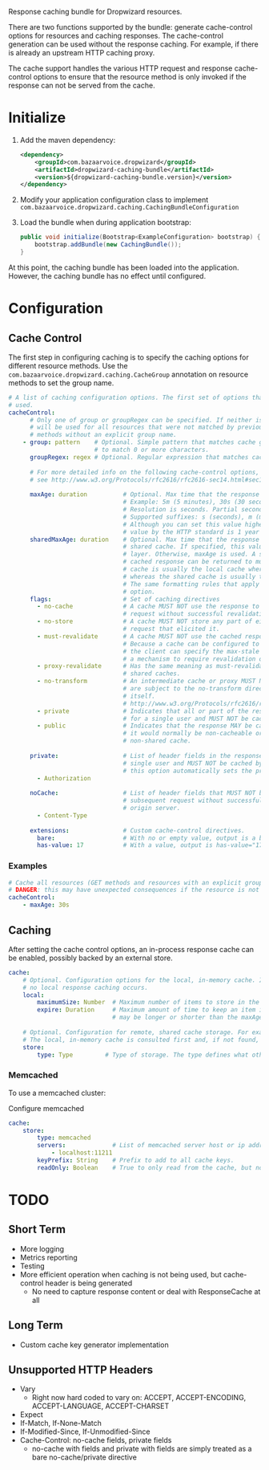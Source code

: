 Response caching bundle for Dropwizard resources.

There are two functions supported by the bundle: generate cache-control options for resources and caching responses.
The cache-control generation can be used without the response caching. For example, if there is already an upstream
HTTP caching proxy.

The cache support handles the various HTTP request and response cache-control options to ensure that
the resource method is only invoked if the response can not be served from the cache.

# Initialize

1. Add the maven dependency:

    ```xml
    <dependency>
        <groupId>com.bazaarvoice.dropwizard</groupId>
        <artifactId>dropwizard-caching-bundle</artifactId>
        <version>${dropwizard-caching-bundle.version}</version>
    </dependency>
    ```
2. Modify your application configuration class to implement `com.bazaarvoice.dropwizard.caching.CachingBundleConfiguration`
3. Load the bundle when during application bootstrap:

    ```java
    public void initialize(Bootstrap<ExampleConfiguration> bootstrap) {
        bootstrap.addBundle(new CachingBundle());
    }
    ```
    
At this point, the caching bundle has been loaded into the application. However, the caching bundle has no effect until
configured.

# Configuration

## Cache Control

The first step in configuring caching is to specify the caching options for different resource methods.
Use the `com.bazaarvoice.dropwizard.caching.CacheGroup` annotation on resource methods to set the
group name.
 
```yaml
# A list of caching configuration options. The first set of options that match a resource will be
# used.
cacheControl:
      # Only one of group or groupRegex can be specified. If neither is specified, the settings
      # will be used for all resources that were not matched by previous settings and all GET
      # methods without an explicit group name.
    - group: pattern    # Optional. Simple pattern that matches cache group name. * can be used
                        # to match 0 or more characters.
      groupRegex: regex # Optional. Regular expression that matches cache group name.
      
      # For more detailed info on the following cache-control options,
      # see http://www.w3.org/Protocols/rfc2616/rfc2616-sec14.html#sec14.9
      
      maxAge: duration          # Optional. Max time that the response can be cached.
                                # Example: 5m (5 minutes), 30s (30 seconds)
                                # Resolution is seconds. Partial seconds are rounded down.
                                # Supported suffixes: s (seconds), m (minutes), h (hours), d (days)
                                # Although you can set this value higher, the max recommended
                                # value by the HTTP standard is 1 year (365d).
      sharedMaxAge: duration    # Optional. Max time that the response can be cached in a
                                # shared cache. If specified, this value is used by the caching
                                # layer. Otherwise, maxAge is used. A shared cache is one where a
                                # cached response can be returned to multiple clients. A private
                                # cache is usually the local cache where the request originated
                                # whereas the shared cache is usually the caching proxy server.
                                # The same formatting rules that apply to maxAge apply to this
                                # option.
      flags:                    # Set of caching directives
        - no-cache              # A cache MUST NOT use the response to satisfy a subsequent
                                # request without successful revalidation with the origin server.
        - no-store              # A cache MUST NOT store any part of either the response or the
                                # request that elicited it.
        - must-revalidate       # A cache MUST NOT use the cached response after it has expired.
                                # Because a cache can be configured to ignore cache expiration and
                                # the client can specify the max-stale option, this flag provides
                                # a mechanism to require revalidation of stale entries.
        - proxy-revalidate      # Has the same meaning as must-revalidate, but only applies to
                                # shared caches.
        - no-transform          # An intermediate cache or proxy MUST NOT change the headers that
                                # are subject to the no-transform directive or the response body
                                # itself.
                                # http://www.w3.org/Protocols/rfc2616/rfc2616-sec13.html#sec13.5.2
        - private               # Indicates that all or part of the response message is intended
                                # for a single user and MUST NOT be cached by a shared cache.
        - public                # Indicates that the response MAY be cached by any cache, even if
                                # it would normally be non-cacheable or cacheable only within a
                                # non-shared cache.
                                 
      private:                  # List of header fields in the response that are intended for a
                                # single user and MUST NOT be cached by a shared cache. Setting
                                # this option automatically sets the private flag.
        - Authorization
        
      noCache:                  # List of header fields that MUST NOT be sent in the response to a
                                # subsequent request without successful revalidation with the
                                # origin server.
        - Content-Type
        
      extensions:               # Custom cache-control directives.
        bare:                   # With no or empty value, output is a bare directive
        has-value: 17           # With a value, output is has-value="17"
```

### Examples

```yaml
# Cache all resources (GET methods and resources with an explicit group) for 30 seconds.
# DANGER: this may have unexpected consequences if the resource is not expecting caching to occur.
cacheControl:
    - maxAge: 30s
```

## Caching

After setting the cache control options, an in-process response cache can be enabled, possibly
backed by an external store.

```yaml
cache:
    # Optional. Configuration options for the local, in-memory cache. If no options are specified,
    # no local response caching occurs.
    local:
        maximumSize: Number  # Maximum number of items to store in the in-memory cache.
        expire: Duration     # Maximum amount of time to keep an item in the in-memory cache. This
                             # may be longer or shorter than the maxAge for the response.
          
    # Optional. Configuration for remote, shared cache storage. For example, a memcached cluster.
    # The local, in-memory cache is consulted first and, if not found, the store is queried.
    store:
        type: Type         # Type of storage. The type defines what other options are available.
```

### Memcached

To use a memcached cluster:

Configure memcached

```yaml
cache:
    store:
        type: memcached
        servers:             # List of memcached server host or ip address and port
            - localhost:11211
        keyPrefix: String    # Prefix to add to all cache keys.
        readOnly: Boolean    # True to only read from the cache, but not update. Default false.
```

# TODO

## Short Term

* More logging
* Metrics reporting
* Testing
* More efficient operation when caching is not being used, but cache-control header is being generated
    * No need to capture response content or deal with ResponseCache at all

## Long Term

* Custom cache key generator implementation

## Unsupported HTTP Headers

* Vary
    * Right now hard coded to vary on: ACCEPT, ACCEPT-ENCODING, ACCEPT-LANGUAGE, ACCEPT-CHARSET
* Expect
* If-Match, If-None-Match
* If-Modified-Since, If-Unmodified-Since
* Cache-Control: no-cache fields, private fields
    * no-cache with fields and private with fields are simply treated as a bare no-cache/private directive